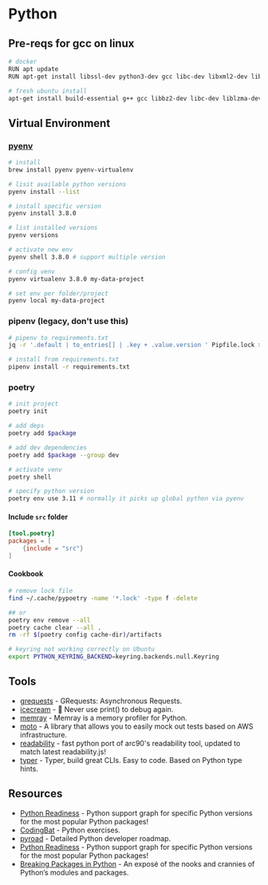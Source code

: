 # Python

## Pre-reqs for gcc on linux

```bash
# docker
RUN apt update
RUN apt-get install libssl-dev python3-dev gcc libc-dev libxml2-dev libxslt1-dev zlib1g-dev g++ -y

# fresh ubuntu install
apt-get install build-essential g++ gcc libbz2-dev libc-dev liblzma-dev libncurses5-dev libncursesw5-dev libreadline-dev libsqlite3-dev libssl-dev libxml2-dev libxslt1-dev llvm make python3-dev tk-dev wget xz-utils zlib1g-dev -y
```

## Virtual Environment

### [pyenv](https://github.com/pyenv/pyenv)

```bash
# install
brew install pyenv pyenv-virtualenv

# lisit available python versions
pyenv install --list

# install specific version
pyenv install 3.8.0

# list installed versions
pyenv versions

# activate new env
pyenv shell 3.8.0 # support multiple version

# config venv
pyenv virtualenv 3.8.0 my-data-project

# set env per folder/project
pyenv local my-data-project
```

### pipenv (legacy, don't use this)

```bash
# pipenv to requirements.txt
jq -r '.default | to_entries[] | .key + .value.version ' Pipfile.lock > requirements.txt

# install from requirements.txt
pipenv install -r requirements.txt
```

### poetry

```bash
# init project
poetry init

# add deps
poetry add $package

# add dev dependencies
poetry add $package --group dev

# activate venv
poetry shell

# specify python version
poetry env use 3.11 # normally it picks up global python via pyenv
```

#### Include `src` folder

```toml
[tool.poetry]
packages = [
    {include = "src"}
]
```

#### Cookbook

```bash
# remove lock file
find ~/.cache/pypoetry -name '*.lock' -type f -delete

## or
poetry env remove --all
poetry cache clear --all .
rm -rf $(poetry config cache-dir)/artifacts

# keyring not working correctly on Ubuntu
export PYTHON_KEYRING_BACKEND=keyring.backends.null.Keyring
```

## Tools

- [grequests](https://github.com/spyoungtech/grequests) - GRequests: Asynchronous Requests.
- [icecream](https://github.com/gruns/icecream) - 🍦 Never use print() to debug again.
- [memray](https://github.com/bloomberg/memray) - Memray is a memory profiler for Python.
- [moto](https://github.com/spulec/moto) - A library that allows you to easily mock out tests based on AWS infrastructure.
- [readability](https://github.com/buriy/python-readability) - fast python port of arc90's readability tool, updated to match latest readability.js!
- [typer](https://github.com/tiangolo/typer) - Typer, build great CLIs. Easy to code. Based on Python type hints.

## Resources

- [Python Readiness](https://pyreadiness.org/) - Python support graph for specific Python versions for the most popular Python packages!
- [CodingBat](https://codingbat.com/python) - Python exercises.
- [pyroad](https://github.com/amaargiru/pyroad) - Detailed Python developer roadmap.
- [Python Readiness](https://pyreadiness.org) - Python support graph for specific Python versions for the most popular Python packages!
- [Breaking Packages in Python](https://dagster.io/blog/python-breaking-packages) - An exposé of the nooks and crannies of Python’s modules and packages.
